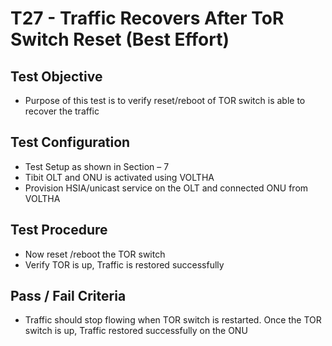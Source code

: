 # T27 - Traffic Recovers After ToR Switch Reset (Best Effort)

## Test Objective

* Purpose of this test is to verify reset/reboot of TOR switch is able to recover the traffic 

## Test Configuration

* Test Setup as shown in Section – 7
* Tibit OLT and ONU is activated using VOLTHA
* Provision HSIA/unicast service on the OLT and connected ONU from VOLTHA

## Test Procedure

* Now reset /reboot the TOR switch
* Verify TOR is up, Traffic is restored successfully 

## Pass / Fail Criteria

* Traffic should stop flowing when TOR switch is restarted. Once the TOR switch is up, Traffic restored successfully on the ONU
